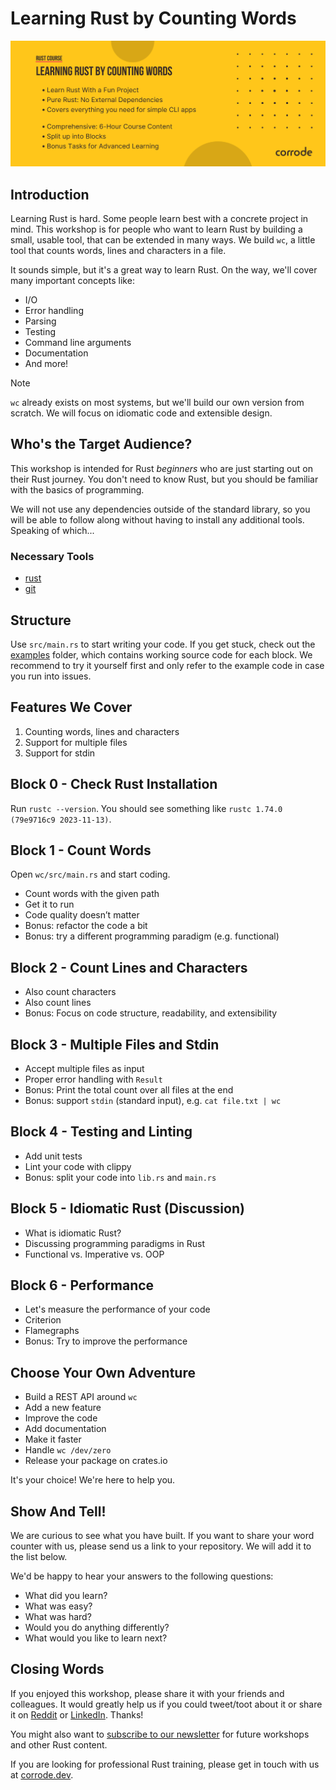 # Learning Rust by Counting Words

![Course banner](assets/banner.png)

## Introduction

Learning Rust is hard. Some people learn best with a concrete project in mind.
This workshop is for people who want to learn Rust by building a small, usable
tool, that can be extended in many ways. We build `wc`, a little tool that
counts words, lines and characters in a file.

It sounds simple, but it's a great way to learn Rust. On the way, we'll cover
many important concepts like:

- I/O
- Error handling
- Parsing
- Testing
- Command line arguments
- Documentation
- And more!

> [!NOTE]
> `wc` already exists on most systems, but we'll build our own version from scratch.
> We will focus on idiomatic code and extensible design.

## Who's the Target Audience?

This workshop is intended for Rust *beginners* who are just starting out on
their Rust journey. You don't need to know Rust, but you should be familiar with
the basics of programming.

We will not use any dependencies outside of the standard library, so you 
will be able to follow along without having to install any additional tools.
Speaking of which...

### Necessary Tools

* [rust](https://www.rust-lang.org/tools/install)
* [git](https://git-scm.com/)

## Structure

Use `src/main.rs` to start writing your code. If you get stuck, check out the
[examples](/examples) folder, which contains working source code for each block.
We recommend to try it yourself first and only refer to the example code in case
you run into issues.

## Features We Cover

1. Counting words, lines and characters
2. Support for multiple files
3. Support for stdin

## Block 0 - Check Rust Installation

Run `rustc --version`.
You should see something like `rustc 1.74.0 (79e9716c9 2023-11-13)`.

## Block 1 - Count Words

Open `wc/src/main.rs` and start coding.

* Count words with the given path
* Get it to run
* Code quality doesn’t matter
* Bonus: refactor the code a bit
* Bonus: try a different programming paradigm (e.g. functional)

## Block 2 - Count Lines and Characters

* Also count characters
* Also count lines
* Bonus: Focus on code structure, readability, and extensibility

## Block 3 - Multiple Files and Stdin

* Accept multiple files as input
* Proper error handling with `Result`
* Bonus: Print the total count over all files at the end
* Bonus: support `stdin` (standard input), e.g. `cat file.txt | wc`

## Block 4 - Testing and Linting

* Add unit tests
* Lint your code with clippy
* Bonus: split your code into `lib.rs` and `main.rs`

## Block 5 - Idiomatic Rust (Discussion)

* What is idiomatic Rust?
* Discussing programming paradigms in Rust
* Functional vs. Imperative vs. OOP

## Block 6 - Performance

* Let's measure the performance of your code
* Criterion
* Flamegraphs
* Bonus: Try to improve the performance

## Choose Your Own Adventure

* Build a REST API around `wc`
* Add a new feature
* Improve the code
* Add documentation
* Make it faster
* Handle `wc /dev/zero`
* Release your package on crates.io

It's your choice! We're here to help you.

## Show And Tell!

We are curious to see what you have built. If you want to share your word
counter with us, please send us a link to your repository. We will add it to the
list below.

We'd be happy to hear your answers to the following questions:

- What did you learn?
- What was easy?
- What was hard?
- Would you do anything differently?
- What would you like to learn next?

## Closing Words

If you enjoyed this workshop, please share it with your friends and colleagues.
It would greatly help us if you could tweet/toot about it or share it on
[Reddit](https://www.reddit.com/r/rust/) or [LinkedIn](https://www.linkedin.com/).
Thanks!

You might also want to [subscribe to our newsletter](https://corrode.dev/blog/) for
future workshops and other Rust content.

If you are looking for professional Rust training, please get in touch with us
at [corrode.dev](https://corrode.dev/).
